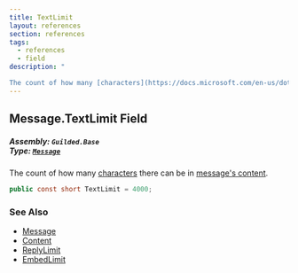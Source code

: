 ```yaml
---
title: TextLimit
layout: references
section: references
tags:
  - references
  - field
description: "

The count of how many [characters](https://docs.microsoft.com/en-us/dotnet/api/System.Char 'System.Char') there can be in [message's content](Message.Content 'Guilded.Base.Content.Message.Content')."
---
```


## Message.TextLimit Field
##### **Assembly:** `Guilded.Base`<br/>**Type:** [`Message`](Message 'Guilded.Base.Content.Message')

The count of how many [characters](https://docs.microsoft.com/en-us/dotnet/api/System.Char 'System.Char') there can be in [message's content](Message.Content 'Guilded.Base.Content.Message.Content').

```csharp
public const short TextLimit = 4000;
```

### See Also
- [Message](Message 'Guilded.Base.Content.Message')
- [Content](Message.Content 'Guilded.Base.Content.Message.Content')
- [ReplyLimit](Message.ReplyLimit 'Guilded.Base.Content.Message.ReplyLimit')
- [EmbedLimit](Message.EmbedLimit 'Guilded.Base.Content.Message.EmbedLimit')